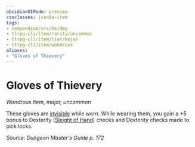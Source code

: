```yaml
---
obsidianUIMode: preview
cssclasses: json5e-item
tags:
- compendium/src/5e/dmg
- ttrpg-cli/item/rarity/uncommon
- ttrpg-cli/item/tier/major
- ttrpg-cli/item/wondrous
aliases: 
- "Gloves of Thievery"
---
```

# Gloves of Thievery
*Wondrous Item, major, uncommon*  


These gloves are [invisible](/compendium/rules/conditions.md#invisible) while worn. While wearing them, you gain a +5 bonus to Dexterity ([Sleight of Hand](/compendium/rules/skills.md#Sleight%20of%20Hand)) checks and Dexterity checks made to pick locks.

*Source: Dungeon Master's Guide p. 172*